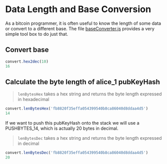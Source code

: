 # Data Length and Base Conversion

As a bitcoin programmer, it is often useful to know the length of some data or convert to a different base. The file [baseConverter.js](https://github.com/bitcoin-studio/Bitcoin-Programming-with-BitcoinJS/blob/master/code/baseConverter.js) provides a very simple tool box to do just that.

## Convert base

```javascript
convert.hex2dec(10)
16
```

## Calculate the byte length of alice\_1 pubKeyHash

> `lenBytesHex` takes a hex string and returns the byte length expressed in hexadecimal

```javascript
convert.lenBytesHex('fb8820f35effa054399540b8ca86040d8ddaa4d5')
14
```

If we want to push this pubKeyHash onto the stack we will use a PUSHBYTES\_14, which is actually 20 bytes in decimal.

> `lenBytesDec` takes a hex string and returns the byte length expressed in decimal

```javascript
convert.lenBytesDec('fb8820f35effa054399540b8ca86040d8ddaa4d5')
20
```

